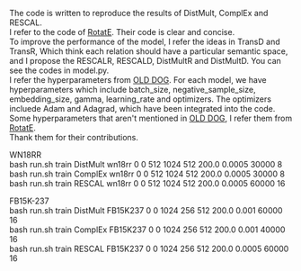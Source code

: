 The code is written to reproduce the results of DistMult, ComplEx and RESCAL.  
I refer to the code of [RotatE](https://github.com/DeepGraphLearning/KnowledgeGraphEmbedding).
Their code is clear and concise.  
To improve the performance of the model, I refer the ideas in TransD and TransR, Which think each relation should have a particular semantic space, and I propose the RESCALR, RESCALD, DistMultR and DistMultD. You can see the codes in model.py.  
I refer the hyperparameters from [OLD DOG](https://openreview.net/forum?id=BkxSmlBFvr).
For each model, we have hyperparameters which include batch_size, negative_sample_size, embedding_size, gamma, 
learning_rate and optimizers. The optimizers incluede Adam and Adagrad, which have been integrated into the code. 
Some hyperparameters that aren't mentioned in [OLD DOG](https://openreview.net/forum?id=BkxSmlBFvr), I refer them from [RotatE](https://github.com/DeepGraphLearning/KnowledgeGraphEmbedding).  
Thank them for their contributions.
  
WN18RR  
bash run.sh train DistMult wn18rr 0 0 512 1024 512 200.0 0.0005 30000 8  
bash run.sh train ComplEx wn18rr 0 0 512 1024 512 200.0 0.0005 30000 8  
bash run.sh train RESCAL wn18rr 0 0 512 1024 512 200.0 0.0005 60000 16

FB15K-237  
bash run.sh train DistMult FB15K237 0 0 1024 256 512 200.0 0.001 60000 16  
bash run.sh train ComplEx FB15K237 0 0 1024 256 512 200.0 0.001 40000 16  
bash run.sh train RESCAL FB15K237 0 0 1024 256 512 200.0 0.0005 60000 16
